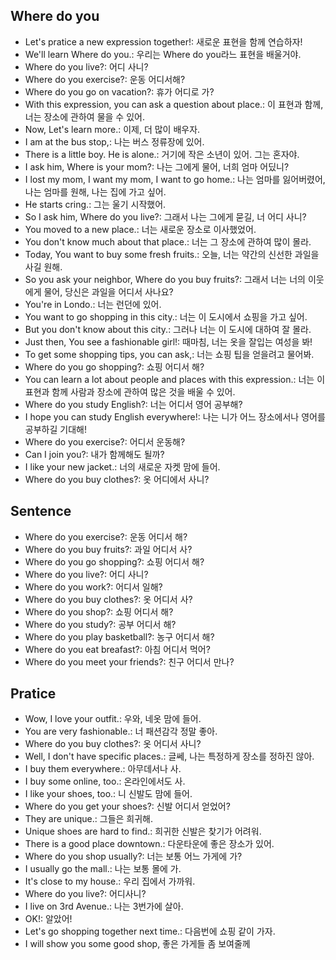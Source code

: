 ## Where do you 
- Let's pratice a new expression together!: 새로운 표현을 함께 연습하자!
- We'll learn Where do you.: 우리는 Where do you라느 표현을 배울거야.
- Where do you live?: 어디 사니?
- Where do you exercise?: 운동 어디서해?
- Where do you go on vacation?: 휴가 어디로 가?
- With this expression, you can ask a question about place.: 이 표현과 함께, 너는 장소에 관하여 물을 수 있어.
- Now, Let's learn more.: 이제, 더 많이 배우자.
- I am at the bus stop,: 나는 버스 정류장에 있어.
- There is a little boy. He is alone.: 거기에 작은 소년이 있어. 그는 혼자야.
- I ask him, Where is your mom?: 나는 그에게 물어, 너희 엄마 어딨니?
- I lost my mom, I want my mom, I want to go home.: 나는 엄마를 잃어버렸어, 나는 엄마를 원해, 나는 집에 가고 싶어.
- He starts cring.: 그는 울기 시작했어.
- So I ask him, Where do you live?: 그래서 나는 그에게 묻길, 너 어디 사니?
- You moved to a new place.: 너는 새로운 장소로 이사했었어.
- You don't know much about that place.: 너는 그 장소에 관하여 많이 몰라.
- Today, You want to buy some fresh fruits.: 오늘, 너는 약간의 신선한 과일을 사길 원해.
- So you ask your neighbor, Where do you buy fruits?: 그래서 너는 너의 이웃에게 물어, 당신은 과일을 어디서 사나요?
- You're in Londo.: 너는 런던에 있어.
- You want to go shopping in this city.: 너는 이 도시에서 쇼핑을 가고 싶어.
- But you don't know about this city.: 그러나 너는 이 도시에 대하여 잘 몰라.
- Just then, You see a fashionable girl!: 때마침, 너는 옷을 잘입는 여성을 봐!
- To get some shopping tips, you can ask,: 너는 쇼핑 팁을 얻을려고 물어봐.
- Where do you go shopping?: 쇼핑 어디서 해?
- You can learn a lot about people and places with this expression.: 너는 이표현과 함께 사람과 장소에 관하여 많은 것을 배울 수 있어.
- Where do you study English?: 너는 어디서 영어 공부해?
- I hope you can study English everywhere!: 나는 니가 어느 장소에서나 영어를 공부하길 기대해!
- Where do you exercise?: 어디서 운동해?
- Can I join you?: 내가 함께해도 될까?
- I like your new jacket.: 너의 새로운 자켓 맘에 들어.
- Where do you buy clothes?: 옷 어디에서 사니?

## Sentence
- Where do you exercise?: 운동 어디서 해?
- Where do you buy fruits?: 과일 어디서 사?
- Where do you go shopping?: 쇼핑 어디서 해?
- Where do you live?: 어디 사니?
- Where do you work?: 어디서 일해?
- Where do you buy clothes?: 옷 어디서 사?
- Where do you shop?: 쇼핑 어디서 해?
- Where do you study?: 공부 어디서 해?
- Where do you play basketball?: 농구 어디서 해?
- Where do you eat breafast?: 아침 어디서 먹어?
- Where do you meet your friends?: 친구 어디서 만나?

## Pratice
- Wow, I love your outfit.: 우와, 네옷 맘에 들어.
- You are very fashionable.: 너 패션감각 정말 좋아.
- Where do you buy clothes?: 옷 어디서 사니?
- Well, I don't have specific places.: 글쎄, 나는 특정하게 장소를 정하진 않아.
- I buy them everywhere.: 아무데서나 사.
- I buy some online, too.: 온라인에서도 사.
- I like your shoes, too.: 니 신발도 맘에 들어.
- Where do you get your shoes?: 신발 어디서 얻었어?
- They are unique.: 그들은 희귀해.
- Unique shoes are hard to find.: 희귀한 신발은 찾기가 어려워.
- There is a good place downtown.: 다운타운에 좋은 장소가 있어.
- Where do you shop usually?: 너는 보통 어느 가게에 가?
- I usually go the mall.: 나는 보통 몰에 가.
- It's close to my house.: 우리 집에서 가까워.
- Where do you live?: 어디사니?
- I live on 3rd Avenue.: 나는 3번가에 살아.
- OK!: 알았어!
- Let's go shopping together next time.: 다음번에 쇼핑 같이 가자.
- I will show you some good shop, 좋은 가게들 좀 보여줄께 
